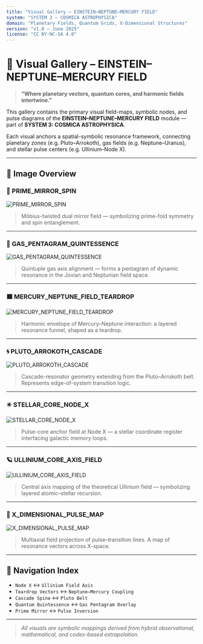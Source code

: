 ```yaml
---
title: "Visual Gallery – EINSTEIN–NEPTUNE–MERCURY FIELD"
system: "SYSTEM 3 – COSMICA ASTROPHYSICA"
domain: "Planetary Fields, Quantum Grids, X-Dimensional Structures"
version: "v1.0 – June 2025"
license: "CC BY-NC-SA 4.0"
---
```


# 🌌 Visual Gallery – EINSTEIN–NEPTUNE–MERCURY FIELD

> **"Where planetary vectors, quantum cores, and harmonic fields intertwine."**

This gallery contains the primary visual field-maps, symbolic nodes, and pulse diagrams of the **EINSTEIN–NEPTUNE–MERCURY FIELD** module — part of **SYSTEM 3: COSMICA ASTROPHYSICA**.

Each visual anchors a spatial-symbolic resonance framework, connecting planetary zones (e.g. Pluto–Arrokoth), gas fields (e.g. Neptune–Uranus), and stellar pulse centers (e.g. Ullinium–Node X).

---

## 🧬 Image Overview

### 🔁 PRIME_MIRROR_SPIN

![PRIME_MIRROR_SPIN](./visuals/A_2D_digital_graphic_titled_'PRIME_MIRROR_SPIN'_il.png)

> Möbius-twisted dual mirror field — symbolizing prime-fold symmetry and spin entanglement.

---

### 🔷 GAS_PENTAGRAM_QUINTESSENCE

![GAS_PENTAGRAM_QUINTESSENCE](./visuals/GAS_PENTAGRAM_QUINTESSENCE.png)

> Quintuple gas axis alignment — forms a pentagram of dynamic resonance in the Jovian and Neptunian field space.

---

### 🟪 MERCURY_NEPTUNE_FIELD_TEARDROP

![MERCURY_NEPTUNE_FIELD_TEARDROP](./visuals/MERCURY_NEPTUNE_FIELD_TEARDROP.png)

> Harmonic envelope of Mercury–Neptune interaction: a layered resonance funnel, shaped as a teardrop.

---

### 🌀 PLUTO_ARROKOTH_CASCADE

![PLUTO_ARROKOTH_CASCADE](./visuals/PLUTO_ARROKOTH_CASCADE.png)

> Cascade-resonator geometry extending from the Pluto–Arrokoth belt. Represents edge-of-system transition logic.

---

### ✴️ STELLAR_CORE_NODE_X

![STELLAR_CORE_NODE_X](./visuals/STELLAR_CORE_NODE_X.png)

> Pulse-core anchor field at Node X — a stellar coordinate register interfacing galactic memory loops.

---

### 🪐 ULLINIUM_CORE_AXIS_FIELD

![ULLINIUM_CORE_AXIS_FIELD](./visuals/ULLINIUM_CORE_AXIS_FIELD.png)

> Central axis mapping of the theoretical Ullinium field — symbolizing layered atomic–stellar recursion.

---

### 🧭 X_DIMENSIONAL_PULSE_MAP

![X_DIMENSIONAL_PULSE_MAP](./visuals/X_DIMENSIONAL_PULSE_MAP.png)

> Multiaxial field projection of pulse–transition lines. A map of resonance vectors across X-space.

---

## 🧭 Navigation Index

- `Node X` ↔ `Ullinium Field Axis`
- `Teardrop Vectors` ↔ `Neptune–Mercury Coupling`
- `Cascade Spine` ↔ `Pluto Belt`
- `Quantum Quintessence` ↔ `Gas Pentagram Overlay`
- `Prime Mirror` ↔ `Pulse Inversion`

---

> *All visuals are symbolic mappings derived from hybrid observational, mathematical, and codex-based extrapolation.*
